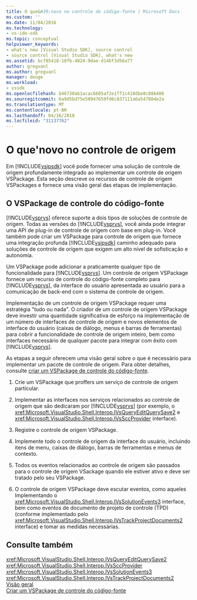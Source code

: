 ```yaml
---
title: O que&#39;novo no controle do código-fonte | Microsoft Docs
ms.custom: ''
ms.date: 11/04/2016
ms.technology:
- vs-ide-sdk
ms.topic: conceptual
helpviewer_keywords:
- what's new [Visual Studio SDK], source control
- source control [Visual Studio SDK], what's new
ms.assetid: bcf85418-18fb-4824-9dae-d14bf3d56a77
author: gregvanl
ms.author: gregvanl
manager: douge
ms.workload:
- vssdk
ms.openlocfilehash: b46730ab1acac6605af2e1ff1c418dbe8c886406
ms.sourcegitcommit: 6a9d5bd75e50947659fd6c837111a6a547884e2a
ms.translationtype: MT
ms.contentlocale: pt-BR
ms.lasthandoff: 04/16/2018
ms.locfileid: "31137762"
---
```

# <a name="what39s-new-in-source-control"></a>O que&#39;novo no controle de origem
Em [!INCLUDE[vsipsdk](../../extensibility/includes/vsipsdk_md.md)] você pode fornecer uma solução de controle de origem profundamente integrado ao implementar um controle de origem VSPackage. Esta seção descreve os recursos de controle de origem VSPackages e fornece uma visão geral das etapas de implementação.  
  
## <a name="the-source-control-vspackage"></a>O VSPackage de controle do código-fonte  
 [!INCLUDE[vsprvs](../../code-quality/includes/vsprvs_md.md)] oferece suporte a dois tipos de soluções de controle de origem. Todas as versões do [!INCLUDE[vsprvs](../../code-quality/includes/vsprvs_md.md)], você ainda pode integrar uma API de plug-in de controle de origem com base em plug-in. Você também pode criar um VSPackage para controle de origem que fornece uma integração profunda [!INCLUDE[vsipsdk](../../extensibility/includes/vsipsdk_md.md)] caminho adequado para soluções de controle de origem que exigem um alto nível de sofisticação e autonomia.  
  
 Um VSPackage pode adicionar a praticamente qualquer tipo de funcionalidade para [!INCLUDE[vsprvs](../../code-quality/includes/vsprvs_md.md)]. Um controle de origem VSPackage fornece um recurso de controle do código-fonte completo para [!INCLUDE[vsprvs](../../code-quality/includes/vsprvs_md.md)], da interface do usuário apresentada ao usuário para a comunicação de back-end com o sistema de controle de origem.  
  
 Implementação de um controle de origem VSPackage requer uma estratégia "tudo ou nada". O criador de um controle de origem VSPackage deve investir uma quantidade significativa de esforço na implementação de um número de interfaces de controle de origem e novos elementos de interface do usuário (caixas de diálogo, menus e barras de ferramentas) para cobrir a funcionalidade de controle de origem inteiro, bem como interfaces necessário de qualquer pacote para integrar com êxito com [!INCLUDE[vsprvs](../../code-quality/includes/vsprvs_md.md)].  
  
 As etapas a seguir oferecem uma visão geral sobre o que é necessário para implementar um pacote de controle de origem. Para obter detalhes, consulte [criar um VSPackage de controle do código-fonte](../../extensibility/internals/creating-a-source-control-vspackage.md).  
  
1.  Crie um VSPackage que proffers um serviço de controle de origem particular.  
  
2.  Implementar as interfaces nos serviços relacionados ao controle de origem que são dedicaram por [!INCLUDE[vsprvs](../../code-quality/includes/vsprvs_md.md)] (por exemplo, o <xref:Microsoft.VisualStudio.Shell.Interop.IVsQueryEditQuerySave2> e <xref:Microsoft.VisualStudio.Shell.Interop.IVsSccProvider> interface).  
  
3.  Registre o controle de origem VSPackage.  
  
4.  Implemente todo o controle de origem da interface do usuário, incluindo itens de menu, caixas de diálogo, barras de ferramentas e menus de contexto.  
  
5.  Todos os eventos relacionados ao controle de origem são passados para o controle de origem VSackage quando ele estiver ativo e deve ser tratado pelo seu VSPackage.  
  
6.  O controle de origem VSPackage deve escutar eventos, como aqueles Implementando o <xref:Microsoft.VisualStudio.Shell.Interop.IVsSolutionEvents3> interface, bem como eventos de documento de projeto de controle (TPD) (conforme implementado pelo <xref:Microsoft.VisualStudio.Shell.Interop.IVsTrackProjectDocuments2> interface) e tomar as medidas necessárias.  
  
## <a name="see-also"></a>Consulte também  
 <xref:Microsoft.VisualStudio.Shell.Interop.IVsQueryEditQuerySave2>   
 <xref:Microsoft.VisualStudio.Shell.Interop.IVsSccProvider>   
 <xref:Microsoft.VisualStudio.Shell.Interop.IVsSolutionEvents3>   
 <xref:Microsoft.VisualStudio.Shell.Interop.IVsTrackProjectDocuments2>   
 [Visão geral](../../extensibility/internals/source-control-integration-overview.md)   
 [Criar um VSPackage de controle do código-fonte](../../extensibility/internals/creating-a-source-control-vspackage.md)